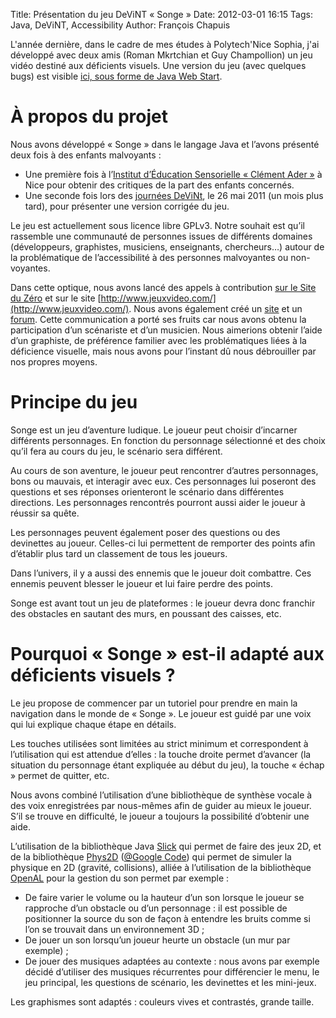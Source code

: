 Title: Présentation du jeu DeViNT « Songe »
Date: 2012-03-01 16:15
Tags: Java, DeViNT, Accessibility
Author: François Chapuis

L'année dernière, dans le cadre de mes études à Polytech'Nice Sophia, j'ai développé avec deux amis (Roman Mkrtchian et Guy Champollion) un jeu vidéo destiné aux déficients visuels. Une version du jeu (avec quelques bugs) est visible [ici, sous forme de Java Web Start]({static}/resources/120301/songe.jnlp).

À propos du projet
==================

Nous avons développé « Songe » dans le langage Java et l’avons présenté deux fois à des enfants malvoyants :

  * Une première fois à l’[Institut d’Éducation Sensorielle « Clément Ader »](http://goo.gl/fGgyI) à Nice pour obtenir des critiques de la part des enfants concernés.
  * Une seconde fois lors des [journées DeViNt](http://devint.polytech.unice.fr/), le 26 mai 2011 (un mois plus tard), pour présenter une version corrigée du jeu.

Le jeu est actuellement sous licence libre GPLv3. Notre souhait est qu’il rassemble une communauté de personnes issues de différents domaines (développeurs, graphistes, musiciens, enseignants, chercheurs…) autour de la problématique de l’accessibilité à des personnes malvoyantes ou non-voyantes.

Dans cette optique, nous avons lancé des appels à contribution [sur le Site du Zéro](http://www.siteduzero.com/forum-83-619162-p1-jeu-2d-jeu-de-plateforme-rpg-pourmalvoyants.html) et sur le site [http://www.jeuxvideo.com/](http://www.jeuxvideo.com/). Nous avons également créé un [site](http://songe.project.free.fr/) et un [forum](http://songe.project.free.fr/forum). Cette communication a porté ses fruits car nous avons obtenu la participation d’un scénariste et d’un musicien. Nous aimerions obtenir l’aide d’un graphiste, de préférence familier avec les problématiques liées à la déficience visuelle, mais nous avons pour l’instant dû nous débrouiller par nos propres moyens.

Principe du jeu
===============

Songe est un jeu d’aventure ludique. Le joueur peut choisir d’incarner différents personnages. En fonction du personnage sélectionné et des choix qu’il fera au cours du jeu, le scénario sera différent.

Au cours de son aventure, le joueur peut rencontrer d’autres personnages, bons ou mauvais, et interagir avec eux. Ces personnages lui poseront des questions et ses réponses orienteront le scénario dans différentes directions. Les personnages rencontrés pourront aussi aider le joueur à réussir sa quête.

Les personnages peuvent également poser des questions ou des devinettes au joueur. Celles-ci lui permettent de remporter des points afin d’établir plus tard un classement de tous les joueurs.

Dans l’univers, il y a aussi des ennemis que le joueur doit combattre. Ces ennemis peuvent blesser le joueur et lui faire perdre des points.

Songe est avant tout un jeu de plateformes : le joueur devra donc franchir des obstacles en sautant des murs, en poussant des caisses, etc.

Pourquoi « Songe » est-il adapté aux déficients visuels ?
=========================================================

Le jeu propose de commencer par un tutoriel pour prendre en main la navigation dans le monde de « Songe ». Le joueur est guidé par une voix qui lui explique chaque étape en détails.

Les touches utilisées sont limitées au strict minimum et correspondent à l’utilisation qui est attendue d’elles : la touche droite permet d’avancer (la situation du personnage étant expliquée au début du jeu), la touche « échap » permet de quitter, etc.

Nous avons combiné l’utilisation d’une bibliothèque de synthèse vocale à des voix enregistrées par nous-mêmes afin de guider au mieux le joueur. S’il se trouve en difficulté, le joueur a toujours la possibilité d’obtenir une aide.

L’utilisation de la bibliothèque Java [Slick](http://slick.ninjacave.com/) qui permet de faire des jeux 2D, et de la bibliothèque [Phys2D](http://www.cokeandcode.com/phys2d/) ([@Google Code](http://code.google.com/p/phys2d/)) qui permet de simuler la physique en 2D (gravité, collisions), alliée à l’utilisation de la bibliothèque [OpenAL](http://kcat.strangesoft.net/openal.html) pour la gestion du son permet par exemple :

  * De faire varier le volume ou la hauteur d’un son lorsque le joueur se rapproche d’un obstacle ou d’un personnage : il est possible de positionner la source du son de façon à entendre les bruits comme si l’on se trouvait dans un environnement 3D ;
  * De jouer un son lorsqu’un joueur heurte un obstacle (un mur par exemple) ;
  * De jouer des musiques adaptées au contexte : nous avons par exemple décidé d’utiliser des musiques récurrentes pour différencier le menu, le jeu principal, les questions de scénario, les devinettes et les mini-jeux.

Les graphismes sont adaptés : couleurs vives et contrastés, grande taille.
